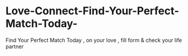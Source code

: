 # Love-Connect-Find-Your-Perfect-Match-Today-
Find Your Perfect Match Today , on your love , fill form &amp; check your life partner
